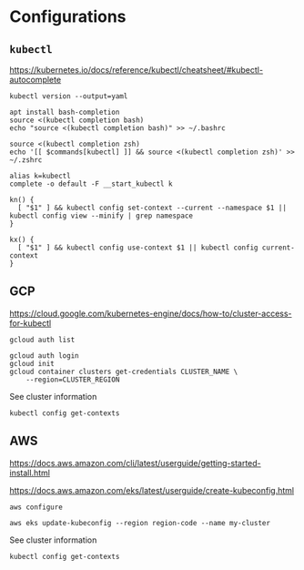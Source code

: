 # Configurations

## `kubectl`

https://kubernetes.io/docs/reference/kubectl/cheatsheet/#kubectl-autocomplete

```shell
kubectl version --output=yaml
```

```shell
apt install bash-completion 
source <(kubectl completion bash)
echo "source <(kubectl completion bash)" >> ~/.bashrc
```

```shell
source <(kubectl completion zsh)
echo '[[ $commands[kubectl] ]] && source <(kubectl completion zsh)' >> ~/.zshrc
```

```shell
alias k=kubectl
complete -o default -F __start_kubectl k
```

```shell
kn() {
  [ "$1" ] && kubectl config set-context --current --namespace $1 || kubectl config view --minify | grep namespace
}

kx() {
  [ "$1" ] && kubectl config use-context $1 || kubectl config current-context
}
```

## GCP

https://cloud.google.com/kubernetes-engine/docs/how-to/cluster-access-for-kubectl

```shell
gcloud auth list
```

```shell
gcloud auth login
gcloud init
gcloud container clusters get-credentials CLUSTER_NAME \
    --region=CLUSTER_REGION
```

See cluster information
```shell
kubectl config get-contexts
```

## AWS

https://docs.aws.amazon.com/cli/latest/userguide/getting-started-install.html

https://docs.aws.amazon.com/eks/latest/userguide/create-kubeconfig.html

```shell
aws configure
```

```shell
aws eks update-kubeconfig --region region-code --name my-cluster
```

See cluster information
```shell
kubectl config get-contexts
```

